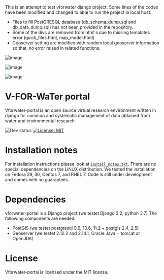 This is an attempt to test vforwater django project. Some lines of the codes have been modified and changed to able to run the project in local host. 

- Files to fill PostGRESQL database (db_schema_dump.sql and  db_data_dump.sql) has not been provided in the repository. 
- Some of the divs are removed from html's due to missing templates error (quick_files.html, map_model.html)
- Geoserver setting are modified with random local geoserver information so that, no error raised in related functions. 


![image](https://user-images.githubusercontent.com/15700676/173160127-29e6f8d6-f4ea-41de-be96-17d38f10a7cc.png)


![image](https://user-images.githubusercontent.com/15700676/173197487-06f0b109-5b91-4b4c-8add-3f79b1c71a4d.png)


![image](https://user-images.githubusercontent.com/15700676/173197466-80e1f800-d980-4f9c-b392-71ebc6e8a9e1.png)



# V-FOR-WaTer portal

Vforwater-portal is an open source virtual research environment written in django for common and systematic management of data obtained from water and environmental research.

![Dev status](https://img.shields.io/badge/development%20status-2%20--%20Pre--alpha-orange)
 [![License: MIT](https://img.shields.io/badge/License-MIT-green.svg)](https://opensource.org/licenses/MIT)



# Installation notes

For installation instructions please look at [`install_notes.txt`](install_notes.txt).
There are no special dependencies on the LINUX distribution. We tested the installation on Fedora 29, 30, Centos 7, and RHEL 7.
Code is still under development and comes with no guarantees.

# Dependencies

vforwater-portal is a Django project (we testet Django 3.2, python 3.7)
The following components are needed:
* PostGIS (we testet postgresql 9.6, 10.6, 11.2 + postgis 2.4, 2.5)
* Geoserver (we testet 2.12.2 and 2.14.1, Oracle Java + tomcat or OpenJDK)

# License

Vforwater-portal is licensed under the MIT license.
